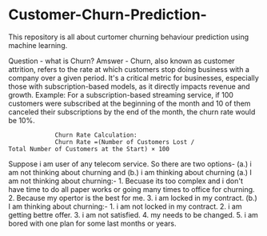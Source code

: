 # Customer-Churn-Prediction-
This repository is all about curtomer churning behaviour prediction using machine learning.

Question - what is Churn?
Amswer - Churn, also known as customer attrition, refers to the rate at which customers stop doing business with a company over a given 
         period. It's a critical metric for businesses, especially those with subscription-based models, as it directly impacts revenue and 
         growth.
         Example:
                 For a subscription-based streaming service, if 100 customers were subscribed at the beginning of the month and 10 of them 
                 canceled their subscriptions by the end of the month, the churn rate would be 10%.

                 Churn Rate Calculation:
                 Churn Rate =(Number of Customers Lost / Total Number of Customers at the Start) × 100

Suppose i am user of any telecom service. So there are two options- (a.) i am not thinking about churning and (b.) i am thinking about churning
(a.) I am not thinking about churning:- 1. Becuase its too complex and i don't have time to do all paper works or going many times to office 
                                           for churning. 
                                        2. Because my opertor is the best for me.
                                        3. i am locked in my contract.
(b.) I am thinking about churning:-     1. i am not locked in my contract.
                                        2. i am getting bettre offer.
                                        3. i am not satisfied.
                                        4. my needs to be changed.
                                        5. i am bored with one plan for some last months or years.


